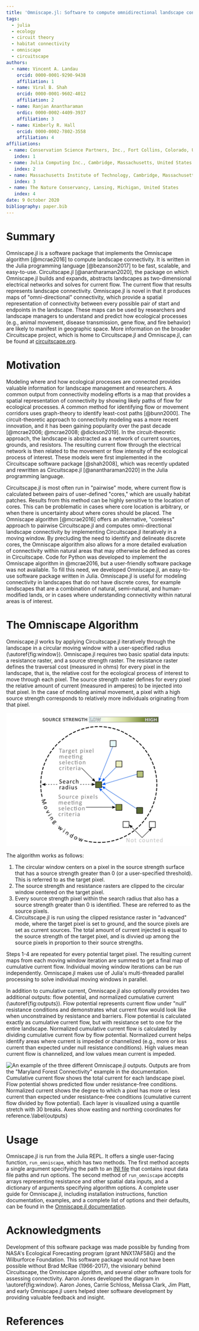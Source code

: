 ```yaml
---
title: 'Omniscape.jl: Software to compute omnidirectional landscape connectivity'
tags:
  - julia
  - ecology
  - circuit theory
  - habitat connectivity
  - omniscape
  - circuitscape
authors:
  - name: Vincent A. Landau
    orcid: 0000-0001-9290-9438
    affiliation: 1
  - name: Viral B. Shah
    orcid: 0000-0001-9602-4012
    affiliation: 2
  - name: Ranjan Anantharaman
    ordic: 0000-0002-4409-3937
    affiliation: 3
  - name: Kimberly R. Hall
    orcid: 0000-0002-7802-3558
    affiliation: 4
affiliations:
 - name: Conservation Science Partners, Inc., Fort Collins, Colorado, United States
   index: 1
 - name: Julia Computing Inc., Cambridge, Massachusetts, United States
   index: 2
 - name: Massachusetts Institute of Technology, Cambridge, Massachusetts, United States
   index: 3
 - name: The Nature Conservancy, Lansing, Michigan, United States
   index: 4
date: 9 October 2020
bibliography: paper.bib
---
```


# Summary

Omniscape.jl is a software package that implements the Omniscape algorithm [@mcrae2016] to compute landscape connectivity. It is written in the Julia programming language [@bezanson2017] to be fast, scalable, and easy-to-use. Circuitscape.jl [@anantharaman2020], the package on which Omniscape.jl builds and expands, abstracts landscapes as two-dimensional electrical networks and solves for current flow. The current flow that results represents landscape connectivity. Omniscape.jl is novel in that it produces maps of "omni-directional" connectivity, which provide a spatial representation of connectivity between every possible pair of start and endpoints in the landscape. These maps can be used by researchers and landscape managers to understand and predict how ecological processes (e.g., animal movement, disease transmission, gene flow, and fire behavior) are likely to manifest in geographic space. More information on the broader Circuitscape project, which is home to Circuitscape.jl and Omniscape.jl, can be found at [circuitscape.org](https://circuitscape.org).

# Motivation

Modeling where and how ecological processes are connected provides valuable information for landscape management and researchers. A common output from connectivity modeling efforts is a map that provides a spatial representation of connectivity by showing likely paths of flow for ecological processes. A common method for identifying flow or movement corridors uses graph-theory to identify least-cost paths [@bunn2000]. The circuit-theoretic approach to connectivity modeling was a more recent innovation, and it has been gaining popularity over the past decade [@mcrae2006; @mcrae2008; @dickson2019]. In the circuit-theoretic approach, the landscape is abstracted as a network of current sources, grounds, and resistors. The resulting current flow through the electrical network is then related to the movement or flow intensity of the ecological process of interest. These models were first implemented in the Circuitscape software package [@shah2008], which was recently updated and rewritten as Circuitscape.jl [@anantharaman2020] in the Julia programming language. 

Circuitscape.jl is most often run in "pairwise" mode, where current flow is calculated between pairs of user-defined "cores," which are usually habitat patches. Results from this method can be highly sensitive to the location of cores. This can be problematic in cases where core location is arbitrary, or when there is uncertainty about where cores should be placed. The Omniscape algorithm [@mcrae2016] offers an alternative, "coreless" approach to pairwise Circuitscape.jl and computes omni-directional landscape connectivity by implementing Circuitscape.jl iteratively in a moving window. By precluding the need to identify and delineate discrete cores, the Omniscape algorithm also allows for a more detailed evaluation of connectivity within natural areas that may otherwise be defined as cores in Circuitscape. Code for Python was developed to implement the Omniscape algorithm in @mcrae2016, but a user-friendly software package was not available. To fill this need, we developed Omniscape.jl, an easy-to-use software package written in Julia. Omniscape.jl is useful for modeling connectivity in landscapes that do not have discrete cores, for example landscapes that are a combination of natural, semi-natural, and human-modified lands, or in cases where understanding connectivity within natural areas is of interest.

# The Omniscape Algorithm

Omniscape.jl works by applying Circuitscape.jl iteratively through the landscape in a circular moving window with a user-specified radius (\autoref{fig:window}). Omniscape.jl requires two basic spatial data inputs: a resistance raster, and a source strength raster. The resistance raster defines the traversal cost (measured in ohms) for every pixel in the landscape, that is, the relative cost for the ecological process of interest to move through each pixel. The source strength raster defines for every pixel the relative amount of current (measured in amperes) to be injected into that pixel. In the case of modeling animal movement, a pixel with a high source strength corresponds to relatively more individuals originating from that pixel.

![A diagram of the moving window used in Omniscape.jl, adapted with permission from @mcrae2016.\label{fig:window}](fig1.png)

The algorithm works as follows:

1. The circular window centers on a pixel in the source strength surface that has a source strength greater than 0 (or a user-specified threshold). This is referred to as the target pixel.
2. The source strength and resistance rasters are clipped to the circular window centered on the target pixel.
3. Every source strength pixel within the search radius that also has a source strength greater than 0 is identified. These are referred to as the source pixels.
4. Circuitscape.jl is run using the clipped resistance raster in “advanced" mode, where the target pixel is set to ground, and the source pixels are set as current sources. The total amount of current injected is equal to the source strength of the target pixel, and is divvied up among the source pixels in proportion to their source strengths.

Steps 1-4 are repeated for every potential target pixel. The resulting current maps from each moving window iteration are summed to get a final map of cumulative current flow. Individual moving window iterations can be run independently. Omniscape.jl makes use of Julia's multi-threaded parallel processing to solve individual moving windows in parallel.

In addition to cumulative current, Omniscape.jl also optionally provides two additional outputs: flow potential, and normalized cumulative current (\autoref{fig:outputs}). Flow potential represents current flow under "null" resistance conditions and demonstrates what current flow would look like when unconstrained by resistance and barriers. Flow potential is calculated exactly as cumulative current flow, but with resistance set to one for the entire landscape. Normalized cumulative current flow is calculated by dividing cumulative current flow by flow potential. Normalized current helps identify areas where current is impeded or channelized (e.g., more or less current than expected under null resistance conditions). High values mean current flow is channelized, and low values mean current is impeded.

![An example of the three different Omniscape.jl outputs. Outputs are from the "Maryland Forest Connectivity" example in [the documentation](docs.circuitscape.org/Omniscape.jl/latest). Cumulative current flow shows the total current for each landscape pixel. Flow potential shows predicted flow under resistance-free conditions. Normalized current shows the degree to which a pixel has more or less current than expected under resistance-free conditions (cumulative current flow divided by flow potential). Each layer is visualized using a quantile stretch with 30 breaks. Axes show easting and northing coordinates for reference.\label{outputs}](fig2.png)

# Usage

Omniscape.jl is run from the Julia REPL. It offers a single user-facing function, `run_omniscape`, which has two methods. The first method accepts a single argument specifying the path to an [INI file](https://en.wikipedia.org/wiki/INI_file) that contains input data file paths and run options. The second method of `run_omniscape` accepts arrays representing resistance and other spatial data inputs, and a dictionary of arguments specifying algorithm options. A complete user guide for Omniscape.jl, including installation instructions, function documentation, examples, and a complete list of options and their defaults, can be found in the [Omniscape.jl documentation](https://docs.circuitscape.org/Omniscape.jl/latest/).


# Acknowledgments
Development of this software package was made possible by funding from NASA's Ecological Forecasting program (grant NNX17AF58G) and the Wilburforce Foundation. This software package would not have been possible without Brad McRae (1966-2017), the visionary behind Circuitscape, the Omniscape algorithm, and several other software tools for assessing connectivity. Aaron Jones developed the diagram in \autoref{fig:window}. Aaron Jones, Carrie Schloss, Melissa Clark, Jim Platt, and early Omniscape.jl users helped steer software development by providing valuable feedback and insight.

# References
